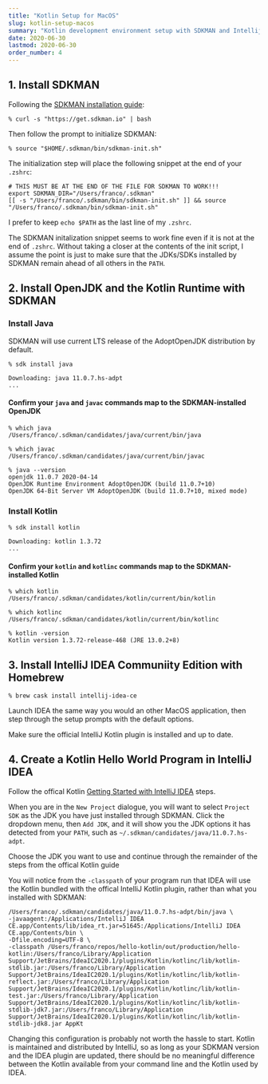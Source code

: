 ```yaml
---
title: "Kotlin Setup for MacOS"
slug: kotlin-setup-macos
summary: "Kotlin development environment setup with SDKMAN and Intellij IDEA for MacOS"
date: 2020-06-30
lastmod: 2020-06-30
order_number: 4
---
```


## 1. Install SDKMAN

Following the [SDKMAN installation guide](https://sdkman.io/install):

```shell
% curl -s "https://get.sdkman.io" | bash
```

Then follow the prompt to initialize SDKMAN:

```shell
% source "$HOME/.sdkman/bin/sdkman-init.sh"
```

The initialization step will place the following snippet at the end of your `.zshrc`:

```shell
# THIS MUST BE AT THE END OF THE FILE FOR SDKMAN TO WORK!!!
export SDKMAN_DIR="/Users/franco/.sdkman"
[[ -s "/Users/franco/.sdkman/bin/sdkman-init.sh" ]] && source "/Users/franco/.sdkman/bin/sdkman-init.sh"
```

I prefer to keep `echo $PATH` as the last line of my `.zshrc`.

The SDKMAN initalization snippet seems to work fine even if it is not at the end of `.zshrc`. Without taking a closer at the contents of the init script, I assume the point is just to make sure that the JDKs/SDKs installed by SDKMAN remain ahead of all others in the `PATH`.


## 2. Install OpenJDK and the Kotlin Runtime with SDKMAN

### Install Java

SDKMAN will use current LTS release of the AdoptOpenJDK distribution by default.

```shell
% sdk install java

Downloading: java 11.0.7.hs-adpt
...
```
#### Confirm your `java` and `javac` commands map to the SDKMAN-installed OpenJDK

```shell
% which java
/Users/franco/.sdkman/candidates/java/current/bin/java

% which javac
/Users/franco/.sdkman/candidates/java/current/bin/javac

% java --version
openjdk 11.0.7 2020-04-14
OpenJDK Runtime Environment AdoptOpenJDK (build 11.0.7+10)
OpenJDK 64-Bit Server VM AdoptOpenJDK (build 11.0.7+10, mixed mode)
```

### Install Kotlin

```shell
% sdk install kotlin

Downloading: kotlin 1.3.72
...
```

#### Confirm your `kotlin` and `kotlinc` commands map to the SDKMAN-installed Kotlin

```shell
% which kotlin
/Users/franco/.sdkman/candidates/kotlin/current/bin/kotlin

% which kotlinc
/Users/franco/.sdkman/candidates/kotlin/current/bin/kotlinc

% kotlin -version
Kotlin version 1.3.72-release-468 (JRE 13.0.2+8)
```


## 3. Install IntelliJ IDEA Communiity Edition with Homebrew

```shell
% brew cask install intellij-idea-ce
```

Launch IDEA the same way you would an other MacOS application, then step through the setup prompts with the default options.

Make sure the official IntelliJ Kotlin plugin is installed and up to date.


## 4. Create a Kotlin Hello World Program in IntelliJ IDEA

Follow the offical Kotlin [Getting Started with IntelliJ IDEA](https://kotlinlang.org/docs/tutorials/jvm-get-started.html) steps.

When you are in the `New Project` dialogue, you will want to select `Project SDK` as the JDK you have just installed through SDKMAN. Click the dropdown menu, then `Add JDK`, and it will show you the JDK options it has detected from your `PATH`, such as `~/.sdkman/candidates/java/11.0.7.hs-adpt`.

Choose the JDK you want to use and continue through the remainder of the steps from the offical Kotlin guide

You will notice from the `-classpath` of your program run that IDEA will use the Kotlin bundled with the offical IntelliJ Kotlin plugin, rather than what you installed with SDKMAN:

```shell
/Users/franco/.sdkman/candidates/java/11.0.7.hs-adpt/bin/java \
-javaagent:/Applications/IntelliJ IDEA CE.app/Contents/lib/idea_rt.jar=51645:/Applications/IntelliJ IDEA CE.app/Contents/bin \
-Dfile.encoding=UTF-8 \
-classpath /Users/franco/repos/hello-kotlin/out/production/hello-kotlin:/Users/franco/Library/Application Support/JetBrains/IdeaIC2020.1/plugins/Kotlin/kotlinc/lib/kotlin-stdlib.jar:/Users/franco/Library/Application Support/JetBrains/IdeaIC2020.1/plugins/Kotlin/kotlinc/lib/kotlin-reflect.jar:/Users/franco/Library/Application Support/JetBrains/IdeaIC2020.1/plugins/Kotlin/kotlinc/lib/kotlin-test.jar:/Users/franco/Library/Application Support/JetBrains/IdeaIC2020.1/plugins/Kotlin/kotlinc/lib/kotlin-stdlib-jdk7.jar:/Users/franco/Library/Application Support/JetBrains/IdeaIC2020.1/plugins/Kotlin/kotlinc/lib/kotlin-stdlib-jdk8.jar AppKt
```

Changing this configuration is probably not worth the hassle to start. Kotlin is maintained and distributed by IntelliJ, so as long as your SDKMAN version and the IDEA plugin are updated, there should be no meaningful difference between the Kotlin available from your command line and the Kotlin used by IDEA.